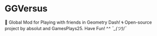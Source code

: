 # GGVersus
👥 Global Mod for Playing with friends in Geometry Dash!
🌀 Open-source project by absolut and GamesPlays25.
Have Fun! ^_^ ¯\_(ツ)_/¯
